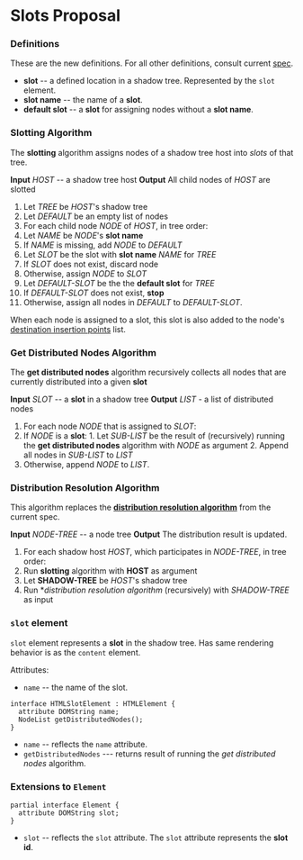 # Slots Proposal

### Definitions

These are the new definitions. For all other definitions, consult current [spec](http://w3c.github.io/webcomponents/spec/shadow/).

* **slot** -- a defined location in a shadow tree. Represented by the ```slot``` element.
* **slot name** -- the name of a **slot**.
* **default slot** -- a **slot** for assigning nodes without a **slot name**.

### Slotting Algorithm

The **slotting** algorithm assigns nodes of a shadow tree host into *slots* of that tree.

**Input**
  *HOST* -- a shadow tree host
**Output**
  All child nodes of *HOST* are slotted

1. Let *TREE* be *HOST*'s shadow tree
2. Let *DEFAULT* be an empty list of nodes
3. For each child node *NODE* of *HOST*, in tree order:
  1. Let *NAME* be *NODE*'s **slot name**
  2. If *NAME* is missing, add *NODE* to *DEFAULT*
  3. Let *SLOT* be the slot with **slot name** *NAME* for *TREE*
  4. If *SLOT* does not exist, discard node
  5. Otherwise, assign *NODE* to *SLOT*
4. Let *DEFAULT-SLOT* be the the **default slot** for *TREE*
5. If *DEFAULT-SLOT* does not exist, **stop**
6. Otherwise, assign all nodes in *DEFAULT* to *DEFAULT-SLOT*.

When each node is assigned to a slot, this slot is also added to the node's [destination insertion points](http://w3c.github.io/webcomponents/spec/shadow/#dfn-destination-insertion-points) list.

### Get Distributed Nodes Algorithm

The **get distributed nodes** algorithm recursively collects all nodes that are currently distributed into a given **slot**

**Input**
 *SLOT* -- a **slot** in a shadow tree
**Output**
 *LIST* - a list of distributed nodes

1. For each node *NODE* that is assigned to *SLOT*:
  1. If *NODE* is a **slot**:
    1. Let *SUB-LIST* be the result of (recursively) running the **get distributed nodes** algorithm with *NODE* as argument
    2. Append all nodes in *SUB-LIST* to *LIST*
  2. Otherwise, append *NODE* to *LIST*.

### Distribution Resolution Algorithm

This algorithm replaces the [**distribution resolution algorithm**](http://w3c.github.io/webcomponents/spec/shadow/#dfn-distribution-resolution-algorithm) from the current spec.

**Input**
  *NODE-TREE* -- a node tree
**Output**
  The distribution result is updated.

1. For each shadow host *HOST*, which participates in *NODE-TREE*, in tree order:
  1. Run **slotting** algorithm with **HOST** as argument
  1. Let **SHADOW-TREE** be *HOST*'s shadow tree
  1. Run **distribution resolution algorithm* (recursively) with *SHADOW-TREE* as input

### `slot` element

```slot``` element represents a **slot** in the shadow tree. Has same rendering behavior is as the ```content``` element.

Attributes:
* ```name``` -- the name of the slot.

```WebIDL
interface HTMLSlotElement : HTMLElement {
  attribute DOMString name;
  NodeList getDistributedNodes();
}
```

* ```name``` -- reflects the ```name``` attribute.
*  ```getDistributedNodes``` --- returns result of running the *get distributed nodes* algorithm.

### Extensions to ```Element```

```WebIDL
partial interface Element {
  attribute DOMString slot;
}
```

* ```slot``` -- reflects the ```slot``` attribute. The ```slot``` attribute represents the **slot id**.
